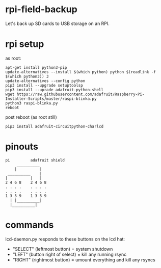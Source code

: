 # rpi-field-backup
Let's back up SD cards to USB storage on an RPI.


# rpi setup

as root:

```
apt-get install python3-pip
update-alternatives --install $(which python) python $(readlink -f $(which python3)) 3
update-alternatives --config python
pip3 install --upgrade setuptoolsp
pip3 install --uprade adafruit-python-shell
wget https://raw.githubusercontent.com/adafruit/Raspberry-Pi-Installer-Scripts/master/raspi-blinka.py
python3 raspi-blinka.py
reboot
```

post reboot (as root still)
```
pip3 install adafruit-circuitpython-charlcd
```

# pinouts

```
pi         adafruit shield
     __________
    |          |
 __________    |
|          |   |
2 4 6 8    2 4 6 8
. . . .    . . . .
. . . .    . . . .
1 3 5 9    1 3 5 9
  | |__________|
  |__________|
```

# commands

lcd-daemon.py responds to these buttons on the lcd hat:

* "SELECT" (leftmost button) = system shutdown
* "LEFT" (button right of select) = kill any running rsync
* "RIGHT" (rightmost button) = umount everything and kill any rsyncs
